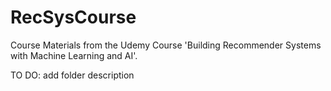 # RecSysCourse
Course Materials from the Udemy Course 'Building Recommender Systems with Machine Learning and AI'.

TO DO: add folder description
